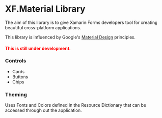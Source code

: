 # XF.Material Library
The aim of this library is to give Xamarin Forms developers tool for creating beautiful cross-platform applications.

This library is influenced by Google's <a href="https://material.io/design">Material Design</a> principles.

<h4><font color="red">This is still under development.</font></h4>

<h3>Controls</h3>
<ul>
  <li>Cards</li>
  <li>Buttons</li>
  <li>Chips</li>
</ul>

<h3>Theming</h3>
<p>
Uses Fonts and Colors defined in the Resource Dictionary that can be accessed through out the application.
</p>
